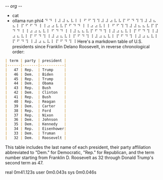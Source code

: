 -*- org -*-

+ cat
+ ollama run phi4
⠙ ⠙ ⠸ ⠼ ⠼ ⠦ ⠧ ⠇ ⠇ ⠋ ⠋ ⠹ ⠹ ⠼ ⠼ ⠴ ⠧ ⠧ ⠏ ⠋ ⠙ ⠹ ⠹ ⠼ ⠼ ⠦ ⠦ ⠇ ⠏ ⠋ ⠋ ⠙ ⠸ ⠸ ⠴ ⠴ ⠧ ⠧ ⠏ ⠋ ⠙ ⠙ ⠸ ⠸ ⠴ ⠴ ⠧ ⠇ ⠇ ⠋ ⠋ ⠹ ⠹ ⠼ ⠼ ⠦ ⠦ ⠧ ⠏ ⠏ ⠙ ⠙ ⠸ ⠸ ⠴ ⠴ ⠦ ⠧ ⠇ ⠋ ⠙ ⠙ ⠸ ⠸ ⠼ ⠦ ⠦ ⠧ ⠏ ⠋ ⠙ ⠹ ⠸ ⠼ ⠴ ⠦ ⠧ ⠇ ⠏ ⠋ ⠙ ⠹ ⠸ ⠼ ⠴ ⠦ ⠧ ⠇ ⠏ ⠋ ⠙ ⠹ ⠸ ⠼ ⠴ ⠦ ⠧ ⠇ ⠏ ⠋ ⠙ ⠹ ⠸ ⠼ ⠴ ⠦ ⠧ ⠇ ⠏ ⠋ ⠙ ⠹ ⠸ ⠼ ⠴ ⠦ ⠧ ⠇ ⠏ ⠋ ⠙ ⠹ ⠸ ⠼ ⠴ ⠦ ⠧ ⠇ ⠏ ⠋ ⠙ ⠹ ⠸ Here's a markdown table of U.S. presidents since Franklin Delano Roosevelt, in reverse chronological order:

```markdown
| term | party | president |
|------|-------|-----------|
|   47 | Rep.  | Trump     |
|   46 | Dem.  | Biden     |
|   45 | Rep.  | Trump     |
|   44 | Dem.  | Obama     |
|   43 | Rep.  | Bush      |
|   42 | Dem.  | Clinton   |
|   41 | Rep.  | Bush      |
|   40 | Rep.  | Reagan    |
|   39 | Dem.  | Carter    |
|   38 | Rep.  | Ford      |
|   37 | Rep.  | Nixon     |
|   36 | Dem.  | Johnson   |
|   35 | Dem.  | Kennedy   |
|   34 | Rep.  | Eisenhower|
|   33 | Dem.  | Truman    |
|   32 | Dem.  | Roosevelt |
```

This table includes the last name of each president, their party affiliation abbreviated to "Dem." for Democratic, "Rep." for Republican, and the term number starting from Franklin D. Roosevelt as 32 through Donald Trump's second term as 47.


real	0m41.123s
user	0m0.043s
sys	0m0.046s
